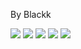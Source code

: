 By Blackk

<img src="../Screenshot_18.png">
<img src="../Screenshot_19.png">
<img src="../Screenshot_20.png">
<img src="../Screenshot_21.png">
<img src="../Screenshot_22.png">
